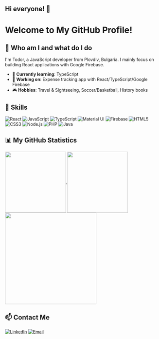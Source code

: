## Hi everyone! 👋

# Welcome to My GitHub Profile!


## 👋 Who am I and what do I do

I'm Todor, a JavaScript developer from Plovdiv, Bulgaria. I mainly focus on building React applications with Google Firebase.

- 🌱 **Currently learning**: TypeScript
- 💼 **Working on**: Expense tracking app with React/TypeScript/Google Firebase
- 🎮 **Hobbies**: Travel & Sightseeing, Soccer/Basketball, History books

## 🚀 Skills

![React](https://img.shields.io/badge/React-61DAFB?style=for-the-badge&logo=react&logoColor=black)
![JavaScript](https://img.shields.io/badge/JavaScript-FF8C00?style=for-the-badge&logo=javascript&logoColor=white)
![TypeScript](https://img.shields.io/badge/TypeScript-3178C6?style=for-the-badge&logo=typescript&logoColor=white)
![Material UI](https://img.shields.io/badge/Material--UI-0081CB?style=for-the-badge&logo=mui&logoColor=white)
![Firebase](https://img.shields.io/badge/Firebase-FFCA28?style=for-the-badge&logo=firebase&logoColor=black)
![HTML5](https://img.shields.io/badge/HTML5-E34F26?style=for-the-badge&logo=html5&logoColor=white)
![CSS3](https://img.shields.io/badge/CSS3-1572B6?style=for-the-badge&logo=css3&logoColor=white)
![Node.js](https://img.shields.io/badge/Node.js-339933?style=for-the-badge&logo=node.js&logoColor=white)
![PHP](https://img.shields.io/badge/PHP-777BB4?style=for-the-badge&logo=php&logoColor=white)
![Java](https://img.shields.io/badge/Java-007396?style=for-the-badge&logo=java&logoColor=white)

## 📊 My GitHub Statistics

<a href="https://github.com/todor-savov/github-readme-stats">
  <img height=200 align="center" src="https://github-readme-streak-stats.herokuapp.com/?user=todor-savov&theme=radical" />
</a>
<a href="https://github.com/todor-savov/github-readme-stats">
  <img height=200 align="center" src="https://github-readme-stats.vercel.app/api/top-langs/?username=todor-savov&layout=donut&theme=radical" />
</a>
<a href="https://github.com/todor-savov/github-readme-stats">
  <img height=300 align="center" src="https://github-readme-activity-graph.vercel.app/graph?username=todor-savov&theme=react-dark&custom_title=My%20GitHub%20Contributions%20During%20Last%20Month&color=FF69B4" />
</a>

## 📫 Contact Me

[![LinkedIn](https://img.shields.io/badge/-LinkedIn-000?&logo=LinkedIn)](https://www.linkedin.com/in/todor-savov-4a14253b)
[![Email](https://img.shields.io/badge/-Email-000?&logo=Gmail)](mailto:todor.savov@abv.bg)

 
